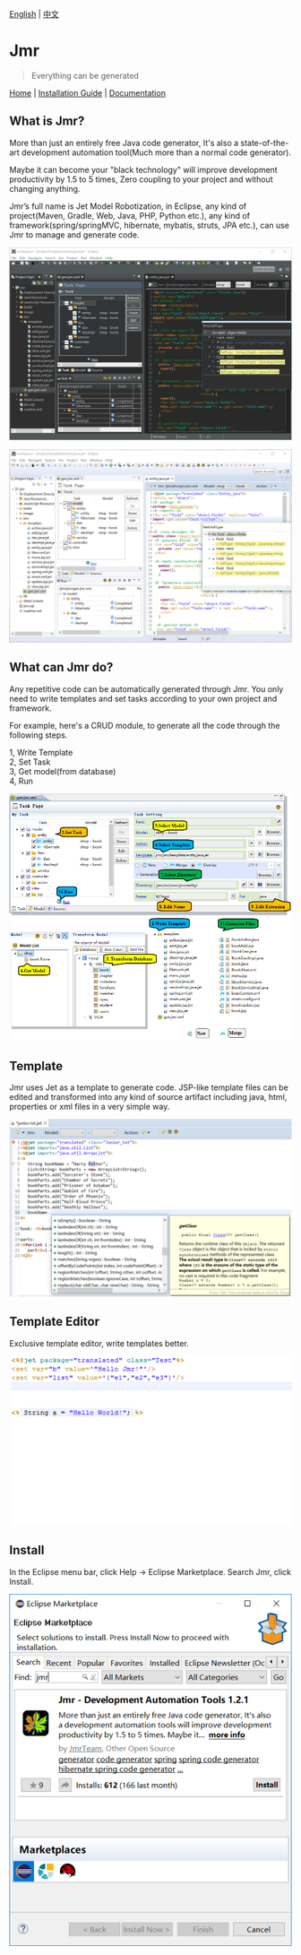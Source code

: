 [English](README.md) | [中文](README.zh.md) 

# Jmr

> Everything can be generated

<a href="http://www.jmr-source.com" target="_blank">Home</a> | 
<a href="http://www.jmr-source.com/doc/en/index.html#html/install-and-uninstall.html" target="_blank">Installation Guide</a> |
<a href="http://www.jmr-source.com/doc/en/index.html" target="_blank">Documentation</a>

## What is Jmr?

More than just an entirely free Java code generator, It's also a state-of-the-art development automation tool(Much more than a normal code generator). 

Maybe it can become your "black technology" will improve development productivity by 1.5 to 5 times, Zero coupling to your project and without changing anything.

Jmr’s full name is Jet Model Robotization, in Eclipse, any kind of project(Maven, Gradle, Web, Java, PHP, Python etc.), any kind of framework(spring/springMVC, hibernate, mybatis, struts, JPA etc.), can use Jmr to manage and generate code.

![](image/7.png)

![](image/8.png)

## What can Jmr do?

Any repetitive code can be automatically generated through Jmr. You only need to write templates and set tasks according to your own project and framework.

For example, here's a CRUD module, to generate all the code through the following steps.

1, Write Template   
2, Set Task  
3, Get model(from database)  
4, Run

![](image/1.png)

## Template

Jmr uses Jet as a template to generate code. JSP-like template files can be edited and transformed into any kind of source artifact including java, html, properties or xml files in a very simple way.

![](image/2.png)

## Template Editor
Exclusive template editor, write templates better.

![](image/6.gif)

## <span id="1">Install</span>

In the Eclipse menu bar, click Help -> Eclipse Marketplace. Search Jmr, click Install.

![](image/5.png)